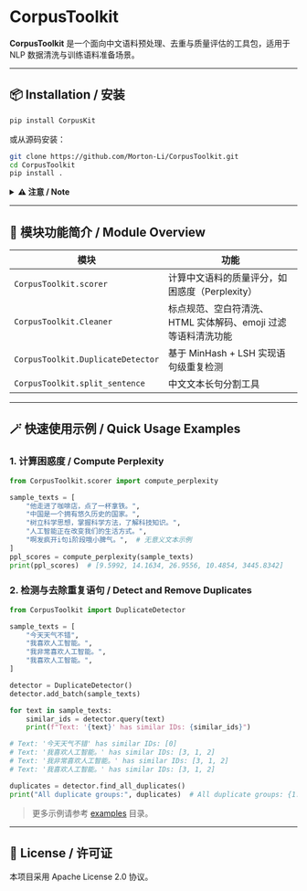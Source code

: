 # CorpusToolkit

**CorpusToolkit** 是一个面向中文语料预处理、去重与质量评估的工具包，适用于 NLP 数据清洗与训练语料准备场景。

---

## 📦 Installation / 安装

```bash
pip install CorpusKit
```

或从源码安装：

```bash
git clone https://github.com/Morton-Li/CorpusToolkit.git
cd CorpusToolkit
pip install .
```

<details>
<summary><strong>⚠️ 注意 / Note</strong></summary>

如需使用机器学习相关功能，请确保安装了 `ml` 可选依赖项：  
To use neural network-related features, make sure to install the optional dependencies group `ml`:  

* For PyPI install / 使用 PyPI 安装：
  ```bash
  pip install CorpusKit[ml]
  ```

* For source install / 从源码安装：
  ```bash
  pip install .[ml]
  ```

</details>

---

## 🧰 模块功能简介 / Module Overview

| 模块                                | 功能                                   |
|-----------------------------------|--------------------------------------|
| `CorpusToolkit.scorer`            | 计算中文语料的质量评分，如困惑度（Perplexity）         |
| `CorpusToolkit.Cleaner`           | 标点规范、空白符清洗、HTML 实体解码、emoji 过滤等语料清洗功能 |
| `CorpusToolkit.DuplicateDetector` | 基于 MinHash + LSH 实现语句级重复检测           |
| `CorpusToolkit.split_sentence`    | 中文文本长句分割工具                           |

---

## 🪄 快速使用示例 / Quick Usage Examples

### 1. **计算困惑度 / Compute Perplexity**

```python
from CorpusToolkit.scorer import compute_perplexity

sample_texts = [
    "他走进了咖啡店，点了一杯拿铁。",
    "中国是一个拥有悠久历史的国家。",
    "树立科学思想，掌握科学方法，了解科技知识。",
    "人工智能正在改变我们的生活方式。",
    "啊发疯开i句i阶段哦小脾气。",  # 无意义文本示例
]
ppl_scores = compute_perplexity(sample_texts)
print(ppl_scores)  # [9.5992, 14.1634, 26.9556, 10.4854, 3445.8342]
```

### 2. **检测与去除重复语句 / Detect and Remove Duplicates**

```python
from CorpusToolkit import DuplicateDetector

sample_texts = [
    "今天天气不错",
    "我喜欢人工智能。",
    "我非常喜欢人工智能。",
    "我喜欢人工智能。",
]

detector = DuplicateDetector()
detector.add_batch(sample_texts)

for text in sample_texts:
    similar_ids = detector.query(text)
    print(f"Text: '{text}' has similar IDs: {similar_ids}")

# Text: '今天天气不错' has similar IDs: [0]
# Text: '我喜欢人工智能。' has similar IDs: [3, 1, 2]
# Text: '我非常喜欢人工智能。' has similar IDs: [3, 1, 2]
# Text: '我喜欢人工智能。' has similar IDs: [3, 1, 2]

duplicates = detector.find_all_duplicates()
print("All duplicate groups:", duplicates)  # All duplicate groups: {1: [3, 2]}
```

> 更多示例请参考 [examples](./examples) 目录。

---

## 📄 License / 许可证

本项目采用 Apache License 2.0 协议。

